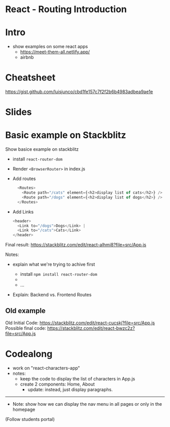 
# React - Routing Introduction

<!-- 

Status: notes

@todo: improve planning (consider adding guided exercise)


React Router Version History (dates on the left):
- https://github.com/remix-run/react-router/releases

Latest cohort:
- Apr. 2023: v.6.10 (all working good)
- June. 2023: v.6.13 

-->


# Intro

- show examples on some react apps
  - https://meet-them-all.netlify.app/
  - airbnb


# Cheatsheet

https://gist.github.com/luisjunco/cbd1fe157c7f2f2b6b4983adbea9ae1e



# Slides

<!--

Slides OLD: 
https://docs.google.com/presentation/d/159a7pMKmloZ7-xxamjChtkh6Y2j_I931JJaR9kVVqeU/edit?usp=sharing

@Luis:
- include useful exercises but they're based on react-router v.5.2

-->



# Basic example on Stackblitz

Show basice example on stackblitz
- install `react-router-dom`
- Render `<BrowserRouter>` in index.js
- Add routes

  ```js
    <Routes>
      <Route path="/cats" element={<h2>display list of cats</h2>} />
      <Route path="/dogs" element={<h2>display list of dogs</h2>} />
    </Routes>
  ```

- Add Links

  ```js
  <header>
    <Link to="/dogs">Dogs</Link> |
    <Link to="/cats">Cats</Link>
  </header>
  ```


Final result:
https://stackblitz.com/edit/react-alhmi8?file=src/App.js



Notes: 
- explain what we're trying to achive first
  - install `npm install react-router-dom`
  - <Navigate />
  - ...

- Explain: Backend vs. Frontend Routes




## Old example

Old Initial Code: https://stackblitz.com/edit/react-cucskj?file=src/App.js
Possible final code: https://stackblitz.com/edit/react-bwzc2z?file=src/App.js





# Codealong


- work on "react-characters-app"
- notes: 
  - keep the code to display the list of characters in App.js
  - create 2 components: Home, About
    - update: instead, just display paragraphs.


----------




- Note: show how we can display the nav menu in all pages or only in the homepage



(Follow students portal)



